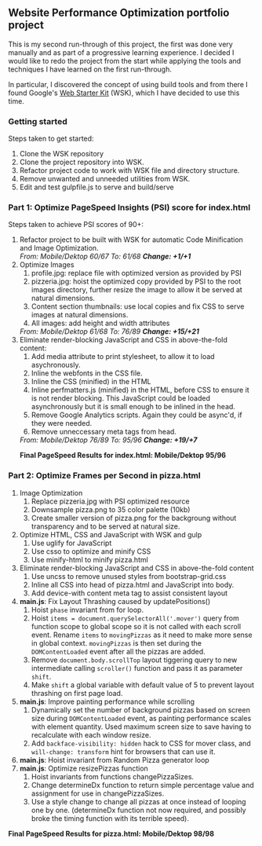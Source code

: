 <h2>Website Performance Optimization portfolio project</h2>

<p>This is my second run-through of this project, the first was done very
manually and as part of a progressive learning experience. I decided
I would like to redo the project from the start while applying the tools
and techniques I have learned on the first run-through.</p>

<p>In particular, I discovered the concept of using build tools and from 
there I found Google's <a 
href="https://developers.google.com/web/starter-kit/">Web Starter Kit</a>
(WSK), which I have decided to use this time.</p>


<h3>Getting started</h3>
<p>Steps taken to get started:</p>
<ol>
  <li>Clone the WSK repository</li>
  <li>Clone the project repository into WSK.</li>
  <li>Refactor project code to work with WSK file and directory structure.</li>
  <li>Remove unwanted and unneeded utilities from WSK.</li>
  <li>Edit and test gulpfile.js to serve and build/serve </li>
</ol>

<h3>Part 1: Optimize PageSpeed Insights (PSI) score for index.html</h3>
<p>Steps taken to achieve PSI scores of 90+:</p>

<ol>
  <li>Refactor project to be built with WSK for automatic Code Minification 
  and Image Optimization.<br>
  <em>From: Mobile/Dektop 60/67 To: 61/68 <strong>Change: 
  +1/+1</strong></em></li>
  <li>Optimize Images
    <ol>
      <li>profile.jpg: replace file with optimized version as provided by
      PSI</li>
      <li>pizzeria.jpg:  hoist the optimized copy provided by PSI to the 
      root images directory, further resize the image to allow it be served 
      at natural dimensions.</li>
      <li>Content section thumbnails: use local copies and fix CSS to serve 
      images at natural dimensions.</li>
      <li>All images: add height and width attributes</li>
    </ol>
    <em>From: Mobile/Dektop 61/68 To: 76/89 <strong>Change: 
    +15/+21</strong></em>
  </li>
  <li>Eliminate render-blocking JavaScript and CSS in above-the-fold 
  content:
    <ol>
      <li>Add media attribute to print stylesheet, to allow it to load 
      asychronously.</li>
      <li>Inline the webfonts in the CSS file.</li>
      <li>Inline the CSS (minified) in the HTML</li>
      <li>Inline perfmatters.js (minified) in the HTML, before CSS to ensure it 
      is not render blocking. This JavaScript could be loaded asynchronously
      but it is small enough to be inlined in the head.</li>
      <li>Remove Google Analytics scripts. Again they could be async'd, if they
      were needed.</li>
      <li>Remove unneccessary meta tags from head.</li>
    </ol>
  </li>
  <em>From: Mobile/Dektop 76/89 To: 95/96 <strong>Change: +19/+7</strong></em>
  <p><strong>Final PageSpeed Results for index.html: Mobile/Dektop
  95/96</strong></p>
</ol>

<h3>Part 2: Optimize Frames per Second in pizza.html</h3>

<ol>
  <li>
    Image Optimization
    <ol>
      <li>Replace pizzeria.jpg with PSI optimized resource</li>
      <li>Downsample pizza.png to 35 color palette (10kb)</li>
      <li>Create smaller version of pizza.png for the backgroung without
      transparency and to be served at natural size.</li>
    </ol>
  </li>
  <li>
    Optimize HTML, CSS and JavaScript with WSK and gulp
    <ol>
      <li>Use uglify for JavaScript</li>
      <li>Use csso to optimize and minify CSS </li>
      <li>Use minify-html to minify pizza.html</li>
    </ol>
  </li>
  <li>
    Eliminate render-blocking JavaScript and CSS in above-the-fold content
    <ol>
      <li>Use uncss to remove unused styles from bootstrap-grid.css</li>
      <li>Inline all CSS into head of pizza.html and JavaScript into body.</li>
      <li>Add device-with content meta tag to assist consistent layout</li>
    </ol>
  </li>
  <li>
    <strong>main.js</strong>: Fix Layout Thrashing caused by updatePositions()
    <ol>
      <li>Hoist <code>phase</code> invariant from for loop.</li>
      <li>Hoist <code>items = document.querySelectorAll('.mover')</code> query 
      from function scope to global scope so it is not called with each scroll
      event. Rename <code>items</code> to <code>movingPizzas</code> as it need
      to make more sense in global context. <code>movingPizzas</code> is then
      set during the <code>DOMContentLoaded</code> event after all the pizzas
      are added.</li>
      <li>Remove <code>document.body.scrollTop</code> layout tiggering query
      to new intermediate calling <code>scroller()</code> function and pass it
      as parameter <code>shift</code>.</li>
      <li>Make <code>shift</code> a global variable with default value of 5
      to prevent layout thrashing on first page load.</li>
    </ol>
  </li>
  <li>
    <strong>main.js</strong>: Improve painting performance while scrolling
    <ol>
      <li>Dynamically set the number of background pizzas based on screen size
      during <code>DOMContentLoaded</code> event, as painting performance scales
      with element quantity. Used maximum screen size to save having to 
      recalculate with each window resize.</li>
      <li>Add <code>backface-visibility: hidden</code> hack to CSS for mover
      class, and <code>will-change: transform</code> hint for browsers that can
      use it.</li>
    </ol>
  </li>
  <li><strong>main.js</strong>: Hoist invariant from Random Pizza generator
  loop</li>
  <li>
    <strong>main.js</strong>: Optimize resizePizzas function
    <ol>
      <li>Hoist invariants from functions changePizzaSizes.</li>
      <li>Change determineDx function to return simple percentage value and
      assignment for use in changePizzaSizes.</li>
      <li>Use a style change to change all pizzas at once instead of looping one
      by one. (determineDx function not now required, and possibly broke the 
      timing function with its terrible speed).</li>
    </ol>
  </li>
</ol>
<p><strong>Final PageSpeed Results for pizza.html: Mobile/Dektop
98/98</strong></p>